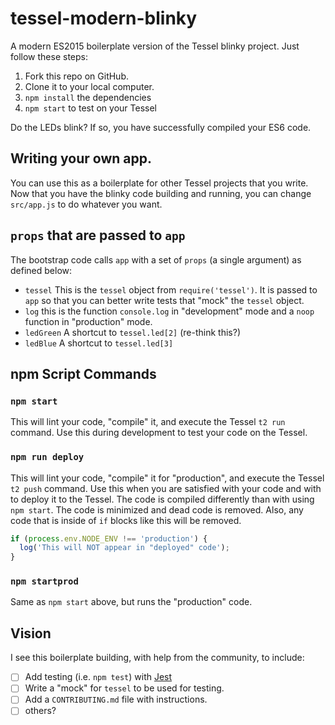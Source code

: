 # tessel-modern-blinky

A modern ES2015 boilerplate version of the Tessel blinky project. Just follow these steps:

1. Fork this repo on GitHub.
1. Clone it to your local computer.
1. `npm install` the dependencies
1. `npm start` to test on your Tessel

Do the LEDs blink? If so, you have successfully compiled your ES6 code.

## Writing your own app.
You can use this as a boilerplate for other Tessel projects that you write.
Now that you have the blinky code building and running, you can change `src/app.js` to do whatever you want.

## `props` that are passed to `app`
The bootstrap code calls `app` with a set of `props` (a single argument) as defined below:

* `tessel` This is the `tessel` object from `require('tessel')`. It is passed to `app` so that you can better write tests that "mock" the `tessel` object.
* `log` this is the function `console.log` in "development" mode and a `noop` function in "production" mode.
* `ledGreen` A shortcut to `tessel.led[2]` (re-think this?)
* `ledBlue` A shortcut to `tessel.led[3]`

## npm Script Commands

### `npm start`
This will lint your code, "compile" it, and execute the Tessel `t2 run` command. Use this during development to test your code on the Tessel.

### `npm run deploy`
This will lint your code, "compile" it for "production", and execute the Tessel `t2 push` command. Use this when you are satisfied with your code and with to deploy it to the Tessel. The code is compiled differently than with using `npm start`. The code is minimized and dead code is removed. Also, any code that is inside of `if` blocks like this will be removed.

```js
if (process.env.NODE_ENV !== 'production') {
  log('This will NOT appear in "deployed" code');
}
```

### `npm startprod`
Same as `npm start` above, but runs the "production" code.

## Vision
I see this boilerplate building, with help from the community, to include:

- [ ] Add testing (i.e. `npm test`) with [Jest](https://github.com/facebook/jest)
- [ ] Write a "mock" for `tessel` to be used for testing.
- [ ] Add a `CONTRIBUTING.md` file with instructions.
- [ ] others?
